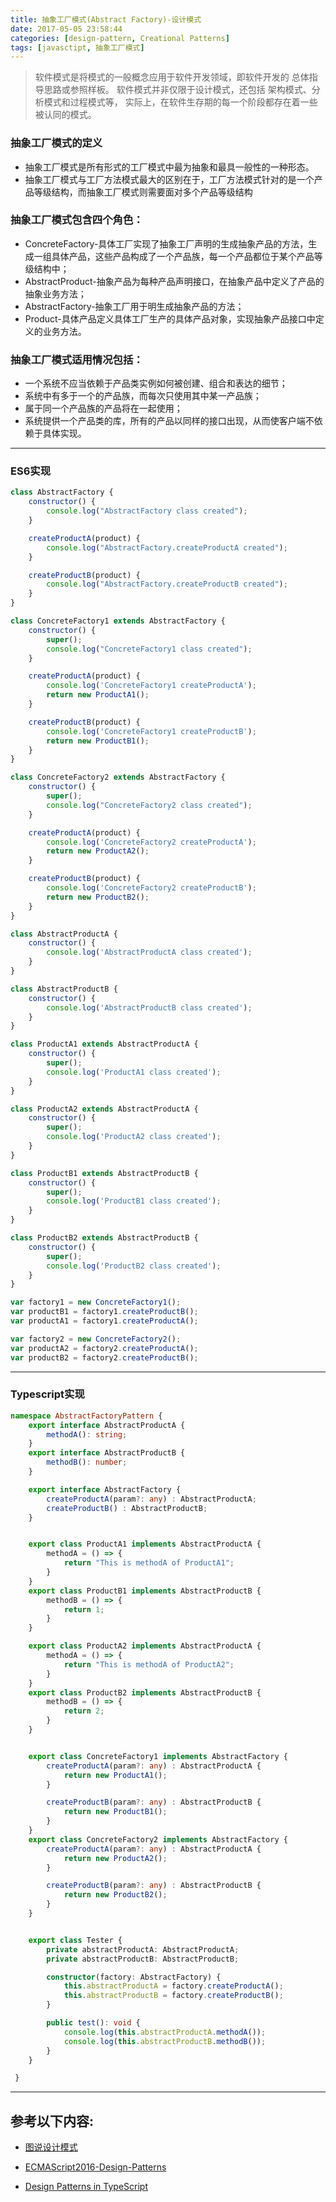 ```yaml
---
title: 抽象工厂模式(Abstract Factory)-设计模式
date: 2017-05-05 23:58:44
categories: [design-pattern, Creational Patterns]
tags: [javasctipt, 抽象工厂模式]
---
```

> 软件模式是将模式的一般概念应用于软件开发领域，即软件开发的 总体指导思路或参照样板。
> 软件模式并非仅限于设计模式，还包括 架构模式、分析模式和过程模式等，
> 实际上，在软件生存期的每一个阶段都存在着一些被认同的模式。

### 抽象工厂模式的定义
- 抽象工厂模式是所有形式的工厂模式中最为抽象和最具一般性的一种形态。
- 抽象工厂模式与工厂方法模式最大的区别在于，工厂方法模式针对的是一个产品等级结构，而抽象工厂模式则需要面对多个产品等级结构

### 抽象工厂模式包含四个角色：
- ConcreteFactory-具体工厂实现了抽象工厂声明的生成抽象产品的方法，生成一组具体产品，这些产品构成了一个产品族，每一个产品都位于某个产品等级结构中；
- AbstractProduct-抽象产品为每种产品声明接口，在抽象产品中定义了产品的抽象业务方法；
- AbstractFactory-抽象工厂用于明生成抽象产品的方法；
- Product-具体产品定义具体工厂生产的具体产品对象，实现抽象产品接口中定义的业务方法。

### 抽象工厂模式适用情况包括：
- 一个系统不应当依赖于产品类实例如何被创建、组合和表达的细节；
- 系统中有多于一个的产品族，而每次只使用其中某一产品族；
- 属于同一个产品族的产品将在一起使用；
- 系统提供一个产品类的库，所有的产品以同样的接口出现，从而使客户端不依赖于具体实现。

---

### ES6实现
``` js
class AbstractFactory {
    constructor() {
        console.log("AbstractFactory class created");
    }

    createProductA(product) {
        console.log("AbstractFactory.createProductA created");
    }

    createProductB(product) {
        console.log("AbstractFactory.createProductB created");
    }
}

class ConcreteFactory1 extends AbstractFactory {
    constructor() {
        super();
        console.log("ConcreteFactory1 class created");
    }

    createProductA(product) {
        console.log('ConcreteFactory1 createProductA');
        return new ProductA1();
    }

    createProductB(product) {
        console.log('ConcreteFactory1 createProductB');
        return new ProductB1();
    }
}

class ConcreteFactory2 extends AbstractFactory {
    constructor() {
        super();
        console.log("ConcreteFactory2 class created");
    }

    createProductA(product) {
        console.log('ConcreteFactory2 createProductA');
        return new ProductA2();
    }

    createProductB(product) {
        console.log('ConcreteFactory2 createProductB');
        return new ProductB2();
    }
}

class AbstractProductA {
    constructor() {
        console.log('AbstractProductA class created');
    }
}

class AbstractProductB {
    constructor() {
        console.log('AbstractProductB class created');
    }
}

class ProductA1 extends AbstractProductA {
    constructor() {
        super();
        console.log('ProductA1 class created');
    }
}

class ProductA2 extends AbstractProductA {
    constructor() {
        super();
        console.log('ProductA2 class created');
    }
}

class ProductB1 extends AbstractProductB {
    constructor() {
        super();
        console.log('ProductB1 class created');
    }
}

class ProductB2 extends AbstractProductB {
    constructor() {
        super();
        console.log('ProductB2 class created');
    }
}

var factory1 = new ConcreteFactory1();
var productB1 = factory1.createProductB();
var productA1 = factory1.createProductA();

var factory2 = new ConcreteFactory2();
var productA2 = factory2.createProductA();
var productB2 = factory2.createProductB();
```
---

### Typescript实现
``` ts
namespace AbstractFactoryPattern {
    export interface AbstractProductA {
        methodA(): string;
    }
    export interface AbstractProductB {
        methodB(): number;
    }

    export interface AbstractFactory {
        createProductA(param?: any) : AbstractProductA;
        createProductB() : AbstractProductB;
    }


    export class ProductA1 implements AbstractProductA {
        methodA = () => {
            return "This is methodA of ProductA1";
        }
    }
    export class ProductB1 implements AbstractProductB {
        methodB = () => {
            return 1;
        }
    }

    export class ProductA2 implements AbstractProductA {
        methodA = () => {
            return "This is methodA of ProductA2";
        }
    }
    export class ProductB2 implements AbstractProductB {
        methodB = () => {
            return 2;
        }
    }


    export class ConcreteFactory1 implements AbstractFactory {
        createProductA(param?: any) : AbstractProductA {
            return new ProductA1();
        }

        createProductB(param?: any) : AbstractProductB {
            return new ProductB1();
        }
    }
    export class ConcreteFactory2 implements AbstractFactory {
        createProductA(param?: any) : AbstractProductA {
            return new ProductA2();
        }

        createProductB(param?: any) : AbstractProductB {
            return new ProductB2();
        }
    }


    export class Tester {
        private abstractProductA: AbstractProductA;
        private abstractProductB: AbstractProductB;

        constructor(factory: AbstractFactory) {
            this.abstractProductA = factory.createProductA();
            this.abstractProductB = factory.createProductB();
        }

        public test(): void {
            console.log(this.abstractProductA.methodA());
            console.log(this.abstractProductB.methodB());
        }
    }

 }

```
---

## 参考以下内容:
 - [图说设计模式](https://design-patterns.readthedocs.io/zh_CN/latest/)

 - [ECMAScript2016-Design-Patterns](https://github.com/ryouaki/ECMAScript2016-Design-Patterns)
 - [Design Patterns in TypeScript](https://github.com/torokmark/design_patterns_in_typescript)
